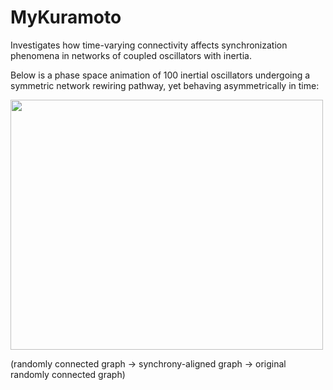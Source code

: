 # MyKuramoto

Investigates how time-varying connectivity affects synchronization phenomena in networks of coupled oscillators with inertia.  

Below is a phase space animation of 100 inertial oscillators undergoing a symmetric network rewiring pathway, yet behaving asymmetrically in time:

<img src="https://github.com/wqian0/MyKuramoto/blob/master/kura%20(2).gif" width="500" height="400"/>

(randomly connected graph -> synchrony-aligned graph -> original randomly connected graph)
